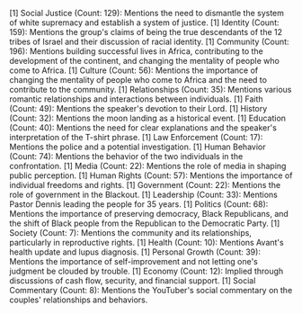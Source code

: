 [1] Social Justice (Count: 129): Mentions the need to dismantle the system of white supremacy and establish a system of justice.
[1] Identity (Count: 159): Mentions the group's claims of being the true descendants of the 12 tribes of Israel and their discussion of racial identity.
[1] Community (Count: 196): Mentions building successful lives in Africa, contributing to the development of the continent, and changing the mentality of people who come to Africa.
[1] Culture (Count: 56): Mentions the importance of changing the mentality of people who come to Africa and the need to contribute to the community.
[1] Relationships (Count: 35): Mentions various romantic relationships and interactions between individuals.
[1] Faith (Count: 49): Mentions the speaker's devotion to their Lord.
[1] History (Count: 32): Mentions the moon landing as a historical event.
[1] Education (Count: 40): Mentions the need for clear explanations and the speaker's interpretation of the T-shirt phrase.
[1] Law Enforcement (Count: 17): Mentions the police and a potential investigation.
[1] Human Behavior (Count: 74): Mentions the behavior of the two individuals in the confrontation.
[1] Media (Count: 22): Mentions the role of media in shaping public perception.
[1] Human Rights (Count: 57): Mentions the importance of individual freedoms and rights.
[1] Government (Count: 22): Mentions the role of government in the Blackout.
[1] Leadership (Count: 33): Mentions Pastor Dennis leading the people for 35 years.
[1] Politics (Count: 68): Mentions the importance of preserving democracy, Black Republicans, and the shift of Black people from the Republican to the Democratic Party.
[1] Society (Count: 7): Mentions the community and its relationships, particularly in reproductive rights.
[1] Health (Count: 10): Mentions Avant's health update and lupus diagnosis.
[1] Personal Growth (Count: 39): Mentions the importance of self-improvement and not letting one's judgment be clouded by trouble.
[1] Economy (Count: 12): Implied through discussions of cash flow, security, and financial support.
[1] Social Commentary (Count: 8): Mentions the YouTuber's social commentary on the couples' relationships and behaviors.

